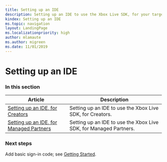 ```yaml
---
title: Setting up an IDE
description: Setting up an IDE to use the Xbox Live SDK, for your target platforms.
kindex: Setting up an IDE
ms.topic: navigation
layout: LandingPage
ms.localizationpriority: high
author: mlamaute
ms.author: migreen
ms.date: 11/01/2019
---
```


# Setting up an IDE


### In this section

| Article | Description |
|---------|-------------|
| [Setting up an IDE, for Creators](creators/live-creators-ide-nav.md) | Setting up an IDE to use the Xbox Live SDK, for Creators.  |
| [Setting up an IDE, for Managed Partners](managed-partners/live-mp-ide-nav.md) | Setting up an IDE to use the Xbox Live SDK, for Managed Partners. |


### Next steps

Add basic sign-in code; see [Getting Started](../live-getstarted-nav.md).
